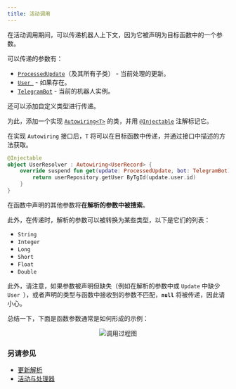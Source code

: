 ```yaml
---
title: 活动调用
---
```


在活动调用期间，可以传递机器人上下文，因为它被声明为目标函数中的一个参数。

可以传递的参数有：

* [`ProcessedUpdate`](https://vendelieu.github.io/telegram-bot/telegram-bot/eu.vendeli.tgbot.types.internal/-processed-update/index.html)（及其所有子类） - 当前处理的更新。
* [`User `](https://vendelieu.github.io/telegram-bot/telegram-bot/eu.vendeli.tgbot.types/-user/index.html) - 如果存在。
* [`TelegramBot`](https://vendelieu.github.io/telegram-bot/telegram-bot/eu.vendeli.tgbot/-telegram-bot/index.html) - 当前的机器人实例。

还可以添加自定义类型进行传递。

为此，添加一个实现 [`Autowiring<T>`](https://vendelieu.github.io/telegram-bot/telegram-bot/eu.vendeli.tgbot.interfaces.marker/-autowiring/index.html) 的类，并用 [`@Injectable`](https://vendelieu.github.io/telegram-bot/telegram-bot/eu.vendeli.tgbot.annotations/-injectable/index.html) 注解标记它。

在实现 `Autowiring` 接口后，`T` 将可以在目标函数中传递，并通过接口中描述的方法获取。

```kotlin
@Injectable
object UserResolver : Autowiring<UserRecord> {
    override suspend fun get(update: ProcessedUpdate, bot: TelegramBot): UserRecord? {
        return userRepository.getUser ByTgId(update.user.id)
    }
}
```

在函数中声明的其他参数将**在解析的参数中被搜索**。

此外，在传递时，解析的参数可以被转换为某些类型，以下是它们的列表：

- `String`
- `Integer`
- `Long`
- `Short`
- `Float`
- `Double`

此外，请注意，如果参数被声明但缺失（例如在解析的参数中或 `Update` 中缺少 `User `），或者声明的类型与函数中接收到的参数不匹配，**`null`** 将被传递，因此请小心。

总结一下，下面是函数参数通常是如何形成的示例：

<p align="center">
  <img src="https://github.com/vendelieu/telegram-bot/assets/3987067/3c1d7830-8e5d-45fb-82bb-ac63f08c3782" alt="调用过程图" />
</p>

### 另请参见

* [更新解析](Update-parsing.md)
* [活动与处理器](Activites-and-Processors.md)
